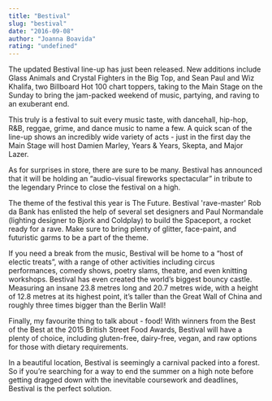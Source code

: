 ```yaml
---
title: "Bestival"
slug: "bestival"
date: "2016-09-08"
author: "Joanna Boavida"
rating: "undefined"
---
```


The updated Bestival line-up has just been released. New additions include Glass Animals and Crystal Fighters in the Big Top, and Sean Paul and Wiz Khalifa, two Billboard Hot 100 chart toppers, taking to the Main Stage on the Sunday to bring the jam-packed weekend of music, partying, and raving to an exuberant end.  
  
This truly is a festival to suit every music taste, with dancehall, hip-hop, R&B, reggae, grime, and dance music to name a few. A quick scan of the line-up shows an incredibly wide variety of acts - just in the first day the Main Stage will host Damien Marley, Years & Years, Skepta, and Major Lazer.  
  
As for surprises in store, there are sure to be many. Bestival has announced that it will be holding an “audio-visual fireworks spectacular” in tribute to the legendary Prince to close the festival on a high.  
  
The theme of the festival this year is The Future. Bestival 'rave-master' Rob da Bank has enlisted the help of several set designers and Paul Normandale (lighting designer to Bjork and Coldplay) to build the Spaceport, a rocket ready for a rave. Make sure to bring plenty of glitter, face-paint, and futuristic garms to be a part of the theme.  
  
If you need a break from the music, Bestival will be home to a “host of electic treats”, with a range of other activities including circus performances, comedy shows, poetry slams, theatre, and even knitting workshops. Bestival has even created the world’s biggest bouncy castle. Measuring an insane 23.8 metres long and 20.7 metres wide, with a height of 12.8 metres at its highest point, it’s taller than the Great Wall of China and roughly three times bigger than the Berlin Wall!  
  
Finally, my favourite thing to talk about - food! With winners from the Best of the Best at the 2015 British Street Food Awards, Bestival will have a plenty of choice, including gluten-free, dairy-free, vegan, and raw options for those with dietary requirements.  
  
In a beautiful location, Bestival is seemingly a carnival packed into a forest. So if you’re searching for a way to end the summer on a high note before getting dragged down with the inevitable coursework and deadlines, Bestival is the perfect solution.

